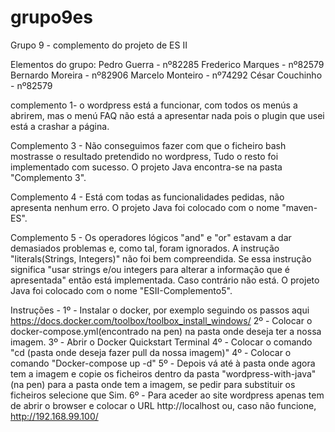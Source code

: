 # grupo9es

Grupo 9 - complemento do projeto de ES II

Elementos do grupo:
Pedro Guerra - nº82285
Frederico Marques - nº82579
Bernardo Moreira - nº82906
Marcelo Monteiro - nº74292
César Couchinho - nº82579

complemento 1- o wordpress está a funcionar, com todos os menús a abrirem, mas o menú FAQ não está a apresentar nada pois o plugin que usei está a crashar a página.

Complemento 3 - Não conseguimos fazer com que o ficheiro bash mostrasse o resultado pretendido no wordpress, Tudo o resto foi implementado com sucesso. O projeto Java encontra-se na pasta "Complemento 3".

Complemento 4 - Está com todas as funcionalidades pedidas, não apresenta nenhum erro. O projeto Java foi colocado com o nome "maven-ES".

Complemento 5 - Os operadores lógicos "and" e "or" estavam a dar demasiados problemas e, como tal, foram ignorados. A instrução "literals(Strings, Integers)" não foi bem compreendida. Se essa instrução significa "usar strings e/ou integers para alterar a informação que é apresentada" então está implementada. Caso contrário não está. O projeto Java foi colocado com o nome "ESII-Complemento5".

Instruções - 
1º - Instalar o docker, por exemplo seguindo os passos aqui https://docs.docker.com/toolbox/toolbox_install_windows/
2º - Colocar o docker-compose.yml(encontrado na pen) na pasta onde deseja ter a nossa imagem. 
3º - Abrir o Docker Quickstart Terminal
4º - Colocar o comando "cd (pasta onde deseja fazer pull da nossa imagem)"
4º - Colocar o comando "Docker-compose up -d"
5º - Depois vá até à pasta onde agora tem a imagem e copie os ficheiros dentro da pasta "wordpress-with-java"(na pen) para a pasta onde tem a imagem, se pedir para substituir os ficheiros selecione que Sim.
6º - Para aceder ao site wordpress apenas tem de abrir o browser e colocar o URL http://localhost ou, caso não funcione, http://192.168.99.100/ 
 
